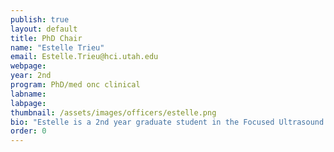 ```yaml
---
publish: true
layout: default
title: PhD Chair
name: "Estelle Trieu"
email: Estelle.Trieu@hci.utah.edu
webpage:
year: 2nd
program: PhD/med onc clinical 
labname: 
labpage:
thumbnail: /assets/images/officers/estelle.png
bio: "Estelle is a 2nd year graduate student in the Focused Ultrasound group at the Radiology and Advanced Imaging Research Center. Outside of research, you'll find her training as part of the university powerlifting team, practicing the Olympic lifts (snatch & clean and jerk), or running cross country. She also enjoys hanging out with her friends and learning to cook new recipes."
order: 0
---
```

